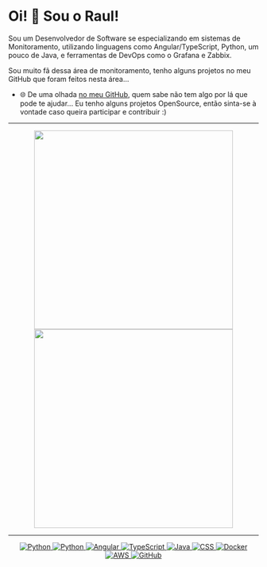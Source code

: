 
# Oi! 👋 Sou o Raul! 

Sou um Desenvolvedor de Software se especializando em sistemas de Monitoramento, utilizando linguagens como Angular/TypeScript, Python, um pouco de Java, e ferramentas de DevOps como o Grafana e Zabbix.

Sou muito fã dessa área de monitoramento, tenho alguns projetos no meu GitHub que foram feitos nesta área...

- 🌐 De uma olhada [no meu GitHub](https://github.com/HorselessName/), quem sabe não tem algo por lá que pode te ajudar... Eu tenho alguns projetos OpenSource, então sinta-se à vontade caso queira participar e contribuir :)

---

<p align="center">
  <img src="https://github-readme-stats.vercel.app/api?username=HorselessName&show_icons=true&theme=bear" width="400">
  <img src="https://github-readme-streak-stats.herokuapp.com?user=HorselessName&theme=dark&hide_border=true" width="400">
</p>

---

<p align="center">
  <a href="https://www.python.org/" target="_blank">
    <img src="https://img.shields.io/badge/Python-%2314354C.svg?style=flat-square&logo=python&logoColor=white" alt="Python">
  </a>
  <a href="https://dotnet.microsoft.com/" target="_blank">
    <img src="https://img.shields.io/badge/.NET-5C2D91?style=flat&logo=.net&logoColor=white" alt="Python">
  </a>
  <a href="https://angular.io/" target="_blank">
    <img src="https://img.shields.io/badge/Angular-DD0031?style=flat&logo=angular&logoColor=white" alt="Angular">
  </a>
  <a href="https://www.typescriptlang.org/" target="_blank">
    <img src="https://img.shields.io/badge/TypeScript-007ACC?style=flat&logo=typescript&logoColor=white" alt="TypeScript">
  </a>
  <a href="https://www.debian.org/" target="_blank">
    <img src="https://img.shields.io/badge/Debian-A81D33?style=flat&logo=debian&logoColor=white" alt="Java">
  </a>
  <a href="https://www.atlassian.com/br/software/jira" target="_blank">
    <img src="https://img.shields.io/badge/Jira-0052CC?style=flat&logo=Jira&logoColor=white" alt="CSS">
  </a>
  <a href="https://www.docker.com/" target="_blank">
    <img src="https://img.shields.io/badge/Docker-%232496ED.svg?style=flat-square&logo=docker&logoColor=white" alt="Docker">
  </a>
  <a href="https://grafana.com/" target="_blank">
    <img src="https://img.shields.io/badge/grafana-%23F46800.svg?style=flat&logo=grafana&logoColor=white" alt="AWS">
  </a>
  <a href="https://github.com/HorselessName" target="_blank">
    <img src="https://img.shields.io/badge/GitHub-100000?style=flat&logo=github&logoColor=white" alt="GitHub">
  </a>
</p>
